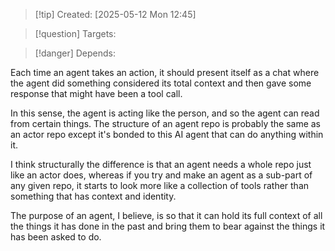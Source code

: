 
>[!tip] Created: [2025-05-12 Mon 12:45]

>[!question] Targets: 

>[!danger] Depends: 

Each time an agent takes an action, it should present itself as a chat where the agent did something considered its total context and then gave some response that might have been a tool call. 

In this sense, the agent is acting like the person, and so the agent can read from certain things. The structure of an agent repo is probably the same as an actor repo except it's bonded to this AI agent that can do anything within it. 

I think structurally the difference is that an agent needs a whole repo just like an actor does, whereas if you try and make an agent as a sub-part of any given repo, it starts to look more like a collection of tools rather than something that has context and identity.

The purpose of an agent, I believe, is so that it can hold its full context of all the things it has done in the past and bring them to bear against the things it has been asked to do. 